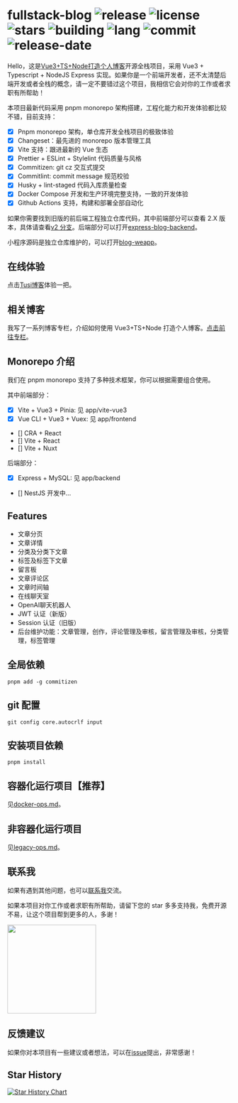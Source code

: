 # fullstack-blog ![release](https://img.shields.io/github/v/release/cumt-robin/fullstack-blog) ![license](https://img.shields.io/github/license/cumt-robin/fullstack-blog) ![stars](https://img.shields.io/github/stars/cumt-robin/fullstack-blog) ![building](https://img.shields.io/github/actions/workflow/status/cumt-robin/fullstack-blog/release.yml) ![lang](https://img.shields.io/github/languages/count/cumt-robin/fullstack-blog) ![commit](https://img.shields.io/github/last-commit/cumt-robin/fullstack-blog) ![release-date](https://img.shields.io/github/release-date/cumt-robin/fullstack-blog)

Hello，这是[Vue3+TS+Node打造个人博客](https://juejin.cn/column/7177402980180688952)开源全栈项目，采用 Vue3 + Typescript + NodeJS Express 实现。如果你是一个前端开发者，还不太清楚后端开发或者全栈的概念，请一定不要错过这个项目，我相信它会对你的工作或者求职有所帮助！

本项目最新代码采用 pnpm monorepo 架构搭建，工程化能力和开发体验都比较不错，目前支持：

- [x] Pnpm monorepo 架构，单仓库开发全栈项目的极致体验
- [x] Changeset：最先进的 monorepo 版本管理工具
- [x] Vite 支持：跟进最新的 Vue 生态
- [x] Prettier + ESLint + Stylelint 代码质量与风格
- [x] Commitizen: git cz 交互式提交
- [x] Commitlint: commit message 规范校验
- [x] Husky + lint-staged 代码入库质量检查
- [x] Docker Compose 开发和生产环境完整支持，一致的开发体验
- [x] Github Actions 支持，构建和部署全部自动化

如果你需要找到旧版的前后端工程独立仓库代码，其中前端部分可以查看 2.X 版本，具体请查看[v2 分支](https://github.com/cumt-robin/fullstack-blog/tree/v2)。后端部分可以打开[express-blog-backend](https://github.com/cumt-robin/express-blog-backend)。

小程序源码是独立仓库维护的，可以打开[blog-weapp](https://github.com/cumt-robin/blog-weapp)。

## 在线体验

点击[Tusi博客](https://blog.wbjiang.cn/)体验一把。

## 相关博客

我写了一系列博客专栏，介绍如何使用 Vue3+TS+Node 打造个人博客。[点击前往专栏](https://juejin.cn/column/7177402980180688952)。

## Monorepo 介绍

我们在 pnpm monorepo 支持了多种技术框架，你可以根据需要组合使用。

其中前端部分：

- [x] Vite + Vue3 + Pinia: 见 app/vite-vue3
- [x] Vue CLI + Vue3 + Vuex: 见 app/frontend
- [] CRA + React
- [] Vite + React
- [] Vite + Nuxt

后端部分：

- [x] Express + MySQL: 见 app/backend
- [] NestJS 开发中...

## Features

- 文章分页
- 文章详情
- 分类及分类下文章
- 标签及标签下文章
- 留言板
- 文章评论区
- 文章时间轴
- 在线聊天室
- OpenAI聊天机器人
- JWT 认证（新版）
- Session 认证（旧版）
- 后台维护功能：文章管理，创作，评论管理及审核，留言管理及审核，分类管理，标签管理

## 全局依赖

```shell
pnpm add -g commitizen
```

## git 配置

```shell
git config core.autocrlf input
```

## 安装项目依赖

```shell
pnpm install
```

## 容器化运行项目【推荐】

见[docker-ops.md](./docker-ops.md)。

## 非容器化运行项目

见[legacy-ops.md](./legacy-ops.md)。

## 联系我

如果有遇到其他问题，也可以[联系我](https://qncdn.wbjiang.cn/%E5%85%AC%E4%BC%97%E5%8F%B7/qrcode_new.jpg)交流。

如果本项目对你工作或者求职有所帮助，请留下您的 star 多多支持我，免费开源不易，让这个项目帮到更多的人，多谢！

<img src="https://qncdn.wbjiang.cn/%E5%85%AC%E4%BC%97%E5%8F%B7/qrcode_new.jpg" style="width:200px;height:200px" />

## 反馈建议

如果你对本项目有一些建议或者想法，可以在[issue](https://github.com/cumt-robin/fullstack-blog/issues)提出，非常感谢！

## Star History

[![Star History Chart](https://api.star-history.com/svg?repos=cumt-robin/fullstack-blog&type=Date)](https://star-history.com/#cumt-robin/fullstack-blog&Date)
